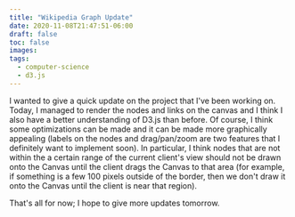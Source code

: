 ```yaml
---
title: "Wikipedia Graph Update"
date: 2020-11-08T21:47:51-06:00
draft: false
toc: false
images:
tags:
  - computer-science
  - d3.js
---
```


I wanted to give a quick update on the project that I've been working on. Today, I managed to render the nodes and links on the canvas and I think I also have a better understanding of D3.js than before. Of course, I think some optimizations can be made and it can be made more graphically appealing (labels on the nodes and drag/pan/zoom are two features that I definitely want to implement soon). In particular, I think nodes that are not within the a certain range of the current client's view should not be drawn onto the Canvas until the client drags the Canvas to that area (for example, if something is a few 100 pixels outside of the border, then we don't draw it onto the Canvas until the client is near that region).

That's all for now; I hope to give more updates tomorrow.